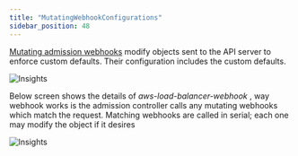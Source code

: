 ```yaml
---
title: "MutatingWebhookConfigurations"
sidebar_position: 48
---
```


[Mutating admission webhooks](https://kubernetes.io/docs/reference/access-authn-authz/admission-controllers/#mutatingadmissionwebhook) modify objects sent to the API server to enforce custom defaults. Their configuration includes the custom defaults.

![Insights](/img/resource-view/ext-mutatingwebhook.jpg)

Below screen shows the details of _aws-load-balancer-webhook_ , way webhook works is the admission controller calls any mutating webhooks which match the request. Matching webhooks are called in serial; each one may modify the object if it desires

![Insights](/img/resource-view/ext-mutatingwebhook-detail.jpg)

